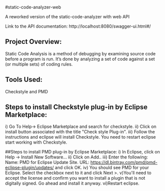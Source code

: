 #static-code-analyzer-web

A reworked version of the static-code-analyzer with web API 

Link to the API documentation: http://localhost:8080/swagger-ui.html#/

## Project Overview: 
Static Code Analysis is a method of debugging by examining source code before a program is run. It’s done by analyzing a set of code against a set (or multiple sets) of coding rules.

## Tools Used: 
Checkstyle and PMD

## Steps to install Checkstyle plug-in by Eclipse Marketplace: 
i) Go To Help-> Eclipse Marketplace and search for checkstyle. 
ii) Click on install button associated with the title "Check style Plug-in". 
iii) Follow the instructions and eclipse will install Checkstyle. You need to restart eclipse start working with Checkstyle.

##Steps to install PMD plug-in by Eclipse Marketplace: 
i) In Eclipse, click on Help -> Install New Software... 
ii) Click on Add.. 
iii) Enter the following: Name: PMD for Eclipse Update Site. URL: https://dl.bintray.com/pmd/pmd-eclipse-plugin/updates/ and click OK. 
iv) You should see PMD for your Eclipse. Select the checkbox next to it and click Next >.
v)You'll need to accept the license and confirm you want to install a plugin that is not digitally signed. Go ahead and install it anyway. vi)Restart eclipse.
